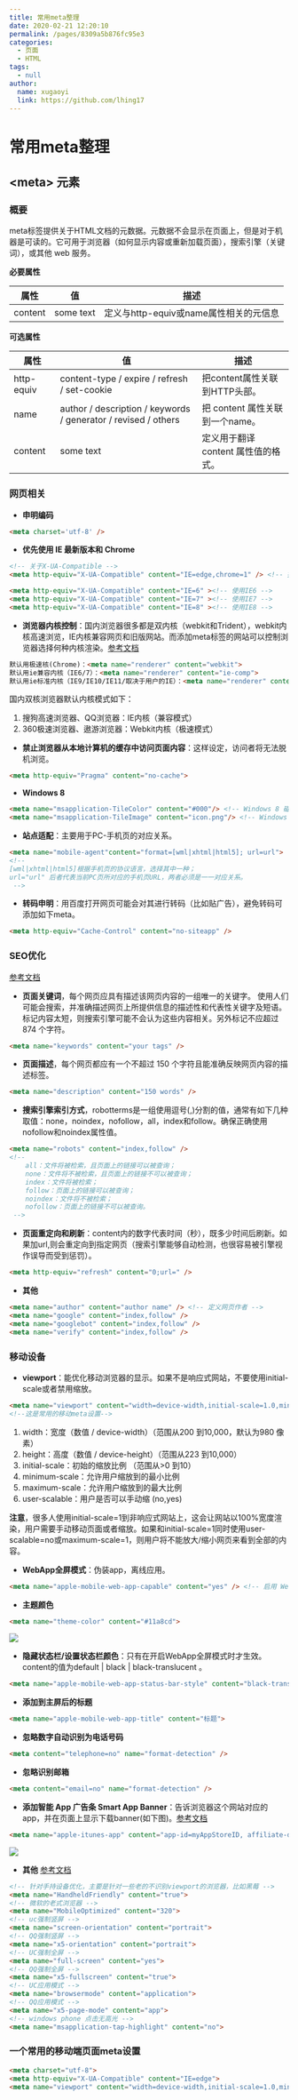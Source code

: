 ```yaml
---
title: 常用meta整理
date: 2020-02-21 12:20:10
permalink: /pages/8309a5b876fc95e3
categories:
  - 页面
  - HTML
tags:
  - null
author:
  name: xugaoyi
  link: https://github.com/lhing17
---
```

# 常用meta整理

## <meta\> 元素

### 概要

meta标签提供关于HTML文档的元数据。元数据不会显示在页面上，但是对于机器是可读的。它可用于浏览器（如何显示内容或重新加载页面），搜索引擎（关键词），或其他 web 服务。

<!-- more -->

**必要属性**

| 属性    | 值        | 描述                                   |
| ------- | --------- | -------------------------------------- |
| content | some text | 定义与http-equiv或name属性相关的元信息 |

**可选属性**

| 属性       | 值                                                           | 描述                                |
| ---------- | ------------------------------------------------------------ | ----------------------------------- |
| http-equiv | content-type / expire / refresh / set-cookie                 | 把content属性关联到HTTP头部。       |
| name       | author / description / keywords / generator / revised / others | 把 content 属性关联到一个name。     |
| content    | some text                                                    | 定义用于翻译 content 属性值的格式。 |

### 网页相关

- **申明编码**

```html
<meta charset='utf-8' />
```

- **优先使用 IE 最新版本和 Chrome**

```html
<!-- 关于X-UA-Compatible -->
<meta http-equiv="X-UA-Compatible" content="IE=edge,chrome=1" /> <!-- 推荐 -->

<meta http-equiv="X-UA-Compatible" content="IE=6" ><!-- 使用IE6 -->
<meta http-equiv="X-UA-Compatible" content="IE=7" ><!-- 使用IE7 -->
<meta http-equiv="X-UA-Compatible" content="IE=8" ><!-- 使用IE8 -->
```

- **浏览器内核控制**：国内浏览器很多都是双内核（webkit和Trident），webkit内核高速浏览，IE内核兼容网页和旧版网站。而添加meta标签的网站可以控制浏览器选择何种内核渲染。[参考文档](http://se.360.cn/v6/help/meta.html)

```html
默认用极速核(Chrome)：<meta name="renderer" content="webkit">
默认用ie兼容内核（IE6/7）：<meta name="renderer" content="ie-comp">
默认用ie标准内核（IE9/IE10/IE11/取决于用户的IE）：<meta name="renderer" content="ie-stand">
```

国内双核浏览器默认内核模式如下：

1. 搜狗高速浏览器、QQ浏览器：IE内核（兼容模式）
2. 360极速浏览器、遨游浏览器：Webkit内核（极速模式）

- **禁止浏览器从本地计算机的缓存中访问页面内容**：这样设定，访问者将无法脱机浏览。

```html
<meta http-equiv="Pragma" content="no-cache">
```

- **Windows 8**

```html
<meta name="msapplication-TileColor" content="#000"/> <!-- Windows 8 磁贴颜色 -->
<meta name="msapplication-TileImage" content="icon.png"/> <!-- Windows 8 磁贴图标 -->
```

- **站点适配**：主要用于PC-手机页的对应关系。

```html
<meta name="mobile-agent"content="format=[wml|xhtml|html5]; url=url">
<!--
[wml|xhtml|html5]根据手机页的协议语言，选择其中一种；
url="url" 后者代表当前PC页所对应的手机页URL，两者必须是一一对应关系。
 -->
```

- **转码申明**：用百度打开网页可能会对其进行转码（比如贴广告），避免转码可添加如下meta。

```html
<meta http-equiv="Cache-Control" content="no-siteapp" />
```





### SEO优化

[参考文档](http://msdn.microsoft.com/zh-cn/library/ff724016)

- **页面关键词**，每个网页应具有描述该网页内容的一组唯一的关键字。
  使用人们可能会搜索，并准确描述网页上所提供信息的描述性和代表性关键字及短语。标记内容太短，则搜索引擎可能不会认为这些内容相关。另外标记不应超过 874 个字符。

```html
<meta name="keywords" content="your tags" />
```

- **页面描述**，每个网页都应有一个不超过 150 个字符且能准确反映网页内容的描述标签。

```html
<meta name="description" content="150 words" />
```

- **搜索引擎索引方式**，robotterms是一组使用逗号(,)分割的值，通常有如下几种取值：none，noindex，nofollow，all，index和follow。确保正确使用nofollow和noindex属性值。

```html
<meta name="robots" content="index,follow" />
<!--
    all：文件将被检索，且页面上的链接可以被查询；
    none：文件将不被检索，且页面上的链接不可以被查询；
    index：文件将被检索；
    follow：页面上的链接可以被查询；
    noindex：文件将不被检索；
    nofollow：页面上的链接不可以被查询。
 -->
```

- **页面重定向和刷新**：content内的数字代表时间（秒），既多少时间后刷新。如果加url,则会重定向到指定网页（搜索引擎能够自动检测，也很容易被引擎视作误导而受到惩罚）。

```html
<meta http-equiv="refresh" content="0;url=" />
```

- **其他**

```html
<meta name="author" content="author name" /> <!-- 定义网页作者 -->
<meta name="google" content="index,follow" />
<meta name="googlebot" content="index,follow" />
<meta name="verify" content="index,follow" />
```

### 移动设备

- **viewport**：能优化移动浏览器的显示。如果不是响应式网站，不要使用initial-scale或者禁用缩放。

```html
<meta name="viewport" content="width=device-width,initial-scale=1.0,minimun-scale=1.0,maximum-scale=1.0,user-scalable=no"/>
<!--这是常用的移动meta设置-->
```

1. width：宽度（数值 / device-width）（范围从200 到10,000，默认为980 像素）
2. height：高度（数值 / device-height）（范围从223 到10,000）
3. initial-scale：初始的缩放比例 （范围从>0 到10）
4. minimum-scale：允许用户缩放到的最小比例
5. maximum-scale：允许用户缩放到的最大比例
6. user-scalable：用户是否可以手动缩 (no,yes)

**注意**，很多人使用initial-scale=1到非响应式网站上，这会让网站以100%宽度渲染，用户需要手动移动页面或者缩放。如果和initial-scale=1同时使用user-scalable=no或maximum-scale=1，则用户将不能放大/缩小网页来看到全部的内容。

- **WebApp全屏模式**：伪装app，离线应用。

```html
<meta name="apple-mobile-web-app-capable" content="yes" /> <!-- 启用 WebApp 全屏模式 -->
```

- **主题颜色**

```html
<meta name="theme-color" content="#11a8cd">
```

![](https://jsd.cdn.zzko.cn/gh/xugaoyi/image_store/blog/20200221134927.jpg)

- **隐藏状态栏/设置状态栏颜色**：只有在开启WebApp全屏模式时才生效。content的值为default | black | black-translucent 。

```html
<meta name="apple-mobile-web-app-status-bar-style" content="black-translucent" />
```

- **添加到主屏后的标题**

```html
<meta name="apple-mobile-web-app-title" content="标题">
```

- **忽略数字自动识别为电话号码**

```html
<meta content="telephone=no" name="format-detection" />
```

- **忽略识别邮箱**

```html
<meta content="email=no" name="format-detection" />
```

- **添加智能 App 广告条 Smart App Banner**：告诉浏览器这个网站对应的app，并在页面上显示下载banner(如下图)。[参考文档](https://developer.apple.com/library/ios/documentation/AppleApplications/Reference/SafariWebContent/PromotingAppswithAppBanners/PromotingAppswithAppBanners.html)

```html
<meta name="apple-itunes-app" content="app-id=myAppStoreID, affiliate-data=myAffiliateData, app-argument=myURL">
```

![](https://jsd.cdn.zzko.cn/gh/xugaoyi/image_store/blog/20200221134638.png)

- **其他** [参考文档](http://fex.baidu.com/blog/2014/10/html-head-tags/?qq-pf-to=pcqq.c2c)

```html
<!-- 针对手持设备优化，主要是针对一些老的不识别viewport的浏览器，比如黑莓 -->
<meta name="HandheldFriendly" content="true">
<!-- 微软的老式浏览器 -->
<meta name="MobileOptimized" content="320">
<!-- uc强制竖屏 -->
<meta name="screen-orientation" content="portrait">
<!-- QQ强制竖屏 -->
<meta name="x5-orientation" content="portrait">
<!-- UC强制全屏 -->
<meta name="full-screen" content="yes">
<!-- QQ强制全屏 -->
<meta name="x5-fullscreen" content="true">
<!-- UC应用模式 -->
<meta name="browsermode" content="application">
<!-- QQ应用模式 -->
<meta name="x5-page-mode" content="app">
<!-- windows phone 点击无高光 -->
<meta name="msapplication-tap-highlight" content="no">
```



### 一个常用的移动端页面meta设置

```html
<meta charset="utf-8">
<meta http-equiv="X-UA-Compatible" content="IE=edge">
<meta name="viewport" content="width=device-width,initial-scale=1.0,minimun-scale=1.0,maximum-scale=1.0,user-scalable=no">
```
